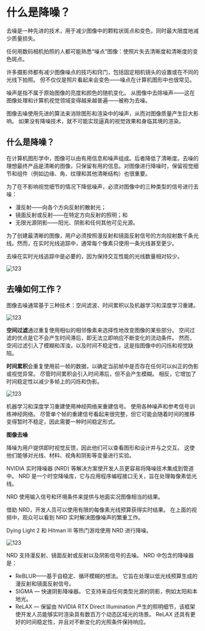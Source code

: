 # 什么是降噪？
去噪是一种先进的技术，用于减少图像中的颗粒状斑点和变色，同时最大限度地减少质量损失。

任何用数码相机拍照的人都可能熟悉“噪点”图像：使照片失去清晰度和清晰度的变色斑点。

许多摄影师都有减少图像噪点的技巧和窍门，包括固定相机镜头的设置或在不同的光线下拍照。 但不仅仅是照片看起来会变色——噪点在计算机图形中也很常见。

噪声是指不属于原始图像的亮度和颜色的随机变化。 从图像中去除噪声——这在图像处理和计算机视觉领域变得越来越普遍——被称为去噪。

图像去噪使用先进的算法来消除图形和渲染中的噪声，从而对图像质量产生巨大影响。 如果没有降噪技术，就不可能实现逼真的视觉效果和身临其境的渲染。

## 什么是降噪？
在计算机图形学中，图像可以由有用信息和噪声组成。后者降低了清晰度。去噪的理想最终产品是清晰的图像，只保留有用的信息。对图像进行降噪时，保留视觉细节和组件（例如边缘、角、纹理和其他清晰结构）也很重要。

为了在不影响视觉细节的情况下降低噪声，必须对图像中的三种类型的信号进行去噪：

* 漫反射——向各个方向反射的散射光；
* 镜面反射或反射——在特定方向反射的照明；和
* 无限光源阴影——阳光、阴影和任何其他可见光源。

为了创建最清晰的图像，用户必须按照漫反射和镜面反射信号的方向投射数千条光线。然而，在实时光线追踪中，通常每个像素只使用一条光线甚至更少。

去噪在实时光线追踪中是必要的，因为保持交互性能的光线数量相对较少。


![123](https://blogs.nvidia.com/wp-content/uploads/2022/11/denoising-3.jpg)


## 去噪如何工作？
图像去噪通常基于三种技术：空间滤波、时间累积以及机器学习和深度学习重建。

![123](https://blogs.nvidia.com/wp-content/uploads/2022/11/denoising-2-842x447.jpg.webp)


**空间过滤**通过重复使用相似的相邻像素来选择性地改变图像的某些部分。 空间过滤的优点是它不会产生时间滞后，即无法立即响应不断变化的流动条件。 然而，空间过滤引入了模糊和浑浊，以及时间不稳定性，这是指图像中的闪烁和视觉缺陷。

**时间累积**会重复使用前一帧的数据，以确定当前帧中是否存在任何可以纠正的伪影或视觉异常。 尽管时间累积会引入时间滞后，但不会产生模糊。 相反，它增加了时间稳定性以减少多帧上的闪烁和伪影。

![123](https://blogs.nvidia.com/wp-content/uploads/2022/11/denoising-1.jpg)


机器学习和深度学习重建使用神经网络来重建信号。 使用各种噪声和参考信号训练神经网络。 尽管单个帧的重建信号看起来很完整，但它可能会随着时间的推移变得暂时不稳定，因此需要一种时间稳定形式。

**图像去噪**

降噪为用户提供即时视觉反馈，因此他们可以查看图形和设计并与之交互。 这使他们能够对光线、材料、视角和阴影等变量进行实验。

NVIDIA 实时降噪器 (NRD) 等解决方案使开发人员更容易将降噪技术集成到管道中。 NRD 是一个时空降噪库，它与应用程序编程接口无关，旨在处理每像素低光线。

NRD 使用输入信号和环境条件来提供与地面实况图像相当的结果。 

借助 NRD，开发人员可以使用有限的每像素光线预算获得实时结果。 在上面的视频中，观众可以看到 NRD 实时解决图像噪声的繁重工作。

Dying Light 2 和 Hitman III 等热门游戏使用 NRD 进行降噪。

![123](https://blogs.nvidia.com/wp-content/uploads/2022/11/denoising-4.jpg)


NRD 支持漫反射、镜面反射或反射以及阴影信号的去噪。 NRD 中包含的降噪器是：

* ReBLUR——基于自稳定、循环模糊的想法。 它旨在处理以低光线预算生成的漫反射和镜面反射信号。
* SIGMA — 快速阴影降噪器。 它支持来自任何类型光源的阴影，例如太阳和本地光。
* ReLAX — 保留由 NVIDIA RTX Direct Illumination 产生的照明细节，该框架使开发人员能够实时渲染具有数百万个动态区域光的场景。 ReLAX 还具有更好的时间稳定性，并且对不断变化的光照条件保持响应。













